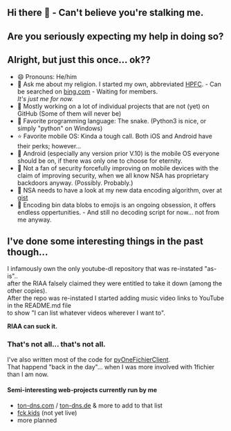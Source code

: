 ## Hi there 👋 - Can't believe you're stalking me.
## Are you seriously expecting my help in doing so?
## Alright, but just this once... ok??
- 😄 Pronouns: He/him
- 💬 Ask me about my religion. I started my own, abbreviated [HPFC](https://github.com/spookyahell/higher-power-fan-club). - Can be searched on [bing.com](https://www.bing.com/search?q=hpfc+higher+power+fan+club+github) - Waiting for members. <br><em>It's just me for now.</em>
- 🔭 Mostly working on a lot of individual projects that are not (yet) on GitHub (Some of them will never be)
- 🐍 Favorite programming language: The snake. (Python3 is nice, or simply "python" on Windows)
- ⭐️ Favorite mobile OS: Kinda a tough call. Both iOS and Android have their perks; however...
- 🤖 Android (especially any version prior V.10) is the mobile OS everyone should be on, if there was only one to choose for eternity.
- 🚫 Not a fan of security forcefully improving on mobile devices with the claim of improving security, when we all know NSA has proprietary backdoors anyway. (Possibly. Probably.)
- 👀 NSA needs to have a look at my new data encoding algorithm, over at [gist](https://gist.github.com/spookyahell/eb8f8c11b8129ccfdea73cd23a7bf304)
- 📄 Encoding bin data blobs to emojis is an ongoing obsession, it offers endless oppertunities. - And still no decoding script for now... not from me anyway.

## I've done some interesting things in the past though...

I infamously own the only youtube-dl repository that was re-instated "as-is"..
<br>after the RIAA falsely claimed they were entitled to take it down (among the other copies).
<br>After the repo was re-instated I started adding music video links to YouTube in the README.md file
<br>to show "I can list whatever videos wherever I want to".

<strong>RIAA can suck it.</strong>

### That's not all... that's not all.
I've also written most of the code for [pyOneFichierClient](https://github.com/spookyahell/pyOneFichierClient).
<br>That happend "back in the day"... when I was more involved with 1fichier than I am now.

#### Semi-interesting web-projects currently run by me
- [ton-dns.com](https://ton-dns.com) / [ton-dns.de](https://ton-dns.de) & more to add to that list
- [fck.kids](https://github.com/spookyahell/fck.kids) (not yet live)
- more planned
<!--
**spookyahell/spookyahell** is a ✨ _special_ ✨ repository because its `README.md` (this file) appears on your GitHub profile.

Here are some ideas to get you started:

- 🔭 I’m currently working on ...
- 🌱 I’m currently learning ...
- 👯 I’m looking to collaborate on ...
- 🤔 I’m looking for help with ...
- 💬 Ask me about ...
- 📫 How to reach me: ...
- 😄 Pronouns: ...
- ⚡ Fun fact: ...
-->
